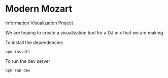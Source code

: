# Modern Mozart
Information Visualization Project

We are hoping to create a visualization tool for a DJ mix that we are making

To install the dependencies
```node
npm install
```

To run the dev server
```node
npm run dev

